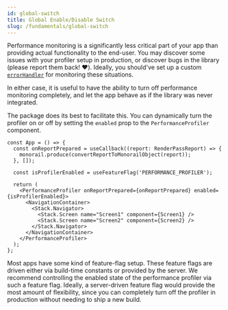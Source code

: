 ```yaml
---
id: global-switch
title: Global Enable/Disable Switch
slug: /fundamentals/global-switch
---
```


Performance monitoring is a significantly less critical part of your app than providing actual functionality to the end-user. You may discover some issues with your profiler setup in production, or discover bugs in the library (please report them back! ❤️). Ideally, you should've set up a custom [`errorHandler`](#Error-Handling) for monitoring these situations.

In either case, it is useful to have the ability to turn off performance monitoring completely, and let the app behave as if the library was never integrated.

The package does its best to facilitate this. You can dynamically turn the profiler on or off by setting the `enabled` prop to the `PerformanceProfiler` component.

```tsx
const App = () => {
  const onReportPrepared = useCallback((report: RenderPassReport) => {
    monorail.produce(convertReportToMonorailObject(report));
  }, []);

  const isProfilerEnabled = useFeatureFlag('PERFORMANCE_PROFILER');

  return (
    <PerformanceProfiler onReportPrepared={onReportPrepared} enabled={isProfilerEnabled}>
      <NavigationContainer>
        <Stack.Navigator>
          <Stack.Screen name="Screen1" component={Screen1} />
          <Stack.Screen name="Screen2" component={Screen2} />
        </Stack.Navigator>
      </NavigationContainer>
    </PerformanceProfiler>
  );
};
```

Most apps have some kind of feature-flag setup. These feature flags are driven either via build-time constants or provided by the server. We recommend controlling the enabled state of the performance profiler via such a feature flag. Ideally, a server-driven feature flag would provide the most amount of flexibility, since you can completely turn off the profiler in production without needing to ship a new build.

